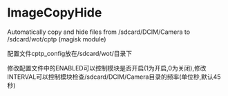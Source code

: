 # ImageCopyHide
Automatically copy and hide files from /sdcard/DCIM/Camera to /sdcard/wot/cptp (magisk module)

配置文件cptp_config放在/sdcard/wot/目录下

修改配置文件中的ENABLED可以控制模块是否开启(1为开启,0为关闭),修改INTERVAL可以控制模块检查/sdcard/DCIM/Camera目录的频率(单位秒,默认45秒)
